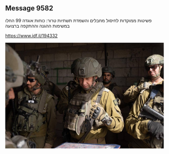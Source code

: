 ## Message 9582

פשיטות ממוקדות לחיסול מחבלים והשמדת תשתיות טרור:
כוחות אוגדה 99 החלו במשימות ההגנה וההתקפה ברצועה

https://www.idf.il/194332

![Photo](9582/9582_photo.jpg)
